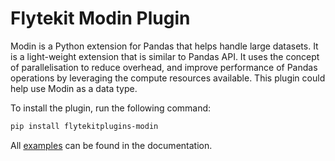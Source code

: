 # Flytekit Modin Plugin

Modin is a Python extension for Pandas that helps handle large datasets. It is a light-weight extension that is similar to Pandas API. It uses the concept of parallelisation to reduce overhead, and improve performance of Pandas operations by leveraging the compute resources available. This plugin could help use Modin as a data type.


To install the plugin, run the following command:

```bash
pip install flytekitplugins-modin
```

All [examples](https://docs.flyte.org/projects/cookbook/en/latest/auto/integrations/flytekit_plugins/modin_examples/index.html) can be found in the documentation.